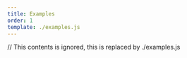 ```yaml
---
title: Examples
order: 1
template: ./examples.js
---
```


// This contents is ignored, this is replaced by ./examples.js
